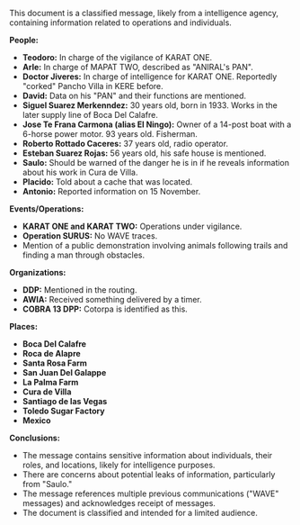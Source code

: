 This document is a classified message, likely from a intelligence agency, containing information related to operations and individuals.

**People:**

*   **Teodoro:** In charge of the vigilance of KARAT ONE.
*   **Arle:** In charge of MAPAT TWO, described as "ANIRAL's PAN".
*   **Doctor Jiveres:** In charge of intelligence for KARAT ONE. Reportedly "corked" Pancho Villa in KERE before.
*   **David:** Data on his "PAN" and their functions are mentioned.
*   **Siguel Suarez Merkenndez:** 30 years old, born in 1933. Works in the later supply line of Boca Del Calafre.
*   **Jose Te Frana Carmona (alias El Ningo):** Owner of a 14-post boat with a 6-horse power motor. 93 years old. Fisherman.
*   **Roberto Rottado Caceres:** 37 years old, radio operator.
*   **Esteban Suarez Rojas:** 56 years old, his safe house is mentioned.
*   **Saulo:** Should be warned of the danger he is in if he reveals information about his work in Cura de Villa.
*   **Placido:** Told about a cache that was located.
*   **Antonio:** Reported information on 15 November.

**Events/Operations:**

*   **KARAT ONE and KARAT TWO:** Operations under vigilance.
*   **Operation SURUS:** No WAVE traces.
*   Mention of a public demonstration involving animals following trails and finding a man through obstacles.

**Organizations:**

*   **DDP:** Mentioned in the routing.
*   **AWIA:** Received something delivered by a timer.
*   **COBRA 13 DPP:** Cotorpa is identified as this.

**Places:**

*   **Boca Del Calafre**
*   **Roca de Alapre**
*   **Santa Rosa Farm**
*   **San Juan Del Galappe**
*   **La Palma Farm**
*   **Cura de Villa**
*   **Santiago de las Vegas**
*   **Toledo Sugar Factory**
*   **Mexico**

**Conclusions:**

*   The message contains sensitive information about individuals, their roles, and locations, likely for intelligence purposes.
*   There are concerns about potential leaks of information, particularly from "Saulo."
*   The message references multiple previous communications ("WAVE" messages) and acknowledges receipt of messages.
*   The document is classified and intended for a limited audience.
